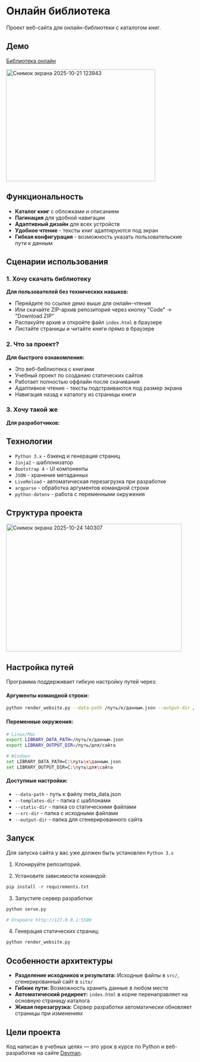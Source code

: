# Онлайн библиотека

Проект веб-сайта для онлайн-библиотеки с каталогом книг.

## Демо

[Библиотека онлайн](https://olgavino25.github.io/library_website/)

<img width="400" height="300" alt="Снимок экрана 2025-10-21 123943" src="https://github.com/user-attachments/assets/2b332ff7-1504-46a2-aed3-ef9fc72e072c" />

## Функциональность

- **Каталог книг** с обложками и описанием
- **Пагинация** для удобной навигации
- **Адаптивный дизайн** для всех устройств
- **Удобное чтение** - тексты книг адаптируются под экран
- **Гибкая конфигурация** - возможность указать пользовательские пути к данным

## Сценарии использования

### 1. Хочу скачать библиотеку

**Для пользователей без технических навыков:**

- Перейдите по ссылке демо выше для онлайн-чтения
- Или скачайте ZIP-архив репозитория через кнопку "Code" → "Download ZIP"
- Распакуйте архив и откройте файл `index.html` в браузере
- Листайте страницы и читайте книги прямо в браузере

### 2. Что за проект?

**Для быстрого ознакомления:**

- Это веб-библиотека с книгами
- Учебный проект по созданию статических сайтов
- Работает полностью оффлайн после скачивания
- Адаптивное чтение - тексты подстраиваются под размер экрана
- Навигация назад к каталогу из страницы книги

### 3. Хочу такой же

**Для разработчиков:**

## Технологии

- `Python 3.x` - бэкенд и генерация страниц
- `Jinja2` - шаблонизатор
- `Bootstrap 4` - UI компоненты
- `JSON` - хранение метаданных
- `LiveReload` - автоматическая перезагрузка при разработке
- `argparse` - обработка аргументов командной строки
- `python-dotenv` - работа с переменными окружения

## Структура проекта

<img width="471" height="342" alt="Снимок экрана 2025-10-24 140307" src="https://github.com/user-attachments/assets/1032c47b-5bbf-47cb-bd2a-db0aabeac45f" />

## Настройка путей

Программа поддерживает гибкую настройку путей через:

#### Аргументы командной строки:
```bash
python render_website.py --data-path /путь/к/данным.json --output-dir /путь/для/сайта
```

#### Переменные окружения:

```bash
# Linux/Mac
export LIBRARY_DATA_PATH=/путь/к/данным.json
export LIBRARY_OUTPUT_DIR=/путь/для/сайта

# Windows
set LIBRARY_DATA_PATH=C:\путь\к\данным.json
set LIBRARY_OUTPUT_DIR=C:\путь\для\сайта
```

#### Доступные настройки:

- `--data-path` - путь к файлу meta_data.json
- `--templates-dir` - папка с шаблонами
- `--static-dir` - папка со статическими файлами
- `--src-dir` - папка с исходными файлами
- `--output-dir` - папка для сгенерированного сайта


## Запуск

Для запуска сайта у вас уже должен быть установлен `Python 3.x`

1. Клонируйте репозиторий.

2. Установите зависимости командой:

```python
pip install -r requirements.txt
```

3. Запустите сервер разработки:

```python
python serve.py

# Откройте http://127.0.0.1:5500
```

4. Генерация статических страниц:

```python
python render_website.py
```

## Особенности архитектуры

- **Разделение исходников и результата:** Исходные файлы в `src/`, сгенерированный сайт в `site/`
- **Гибкие пути:** Возможность хранить данные в любом месте
- **Автоматический редирект:** `index.html` в корне перенаправляет на основную страницу каталога
- **Живая перезагрузка:** Сервер разработки автоматически обновляет страницы при изменениях

## Цели проекта

Код написан в учебных целях — это урок в курсе по Python и веб-разработке на сайте [Devman](https://dvmn.org).
